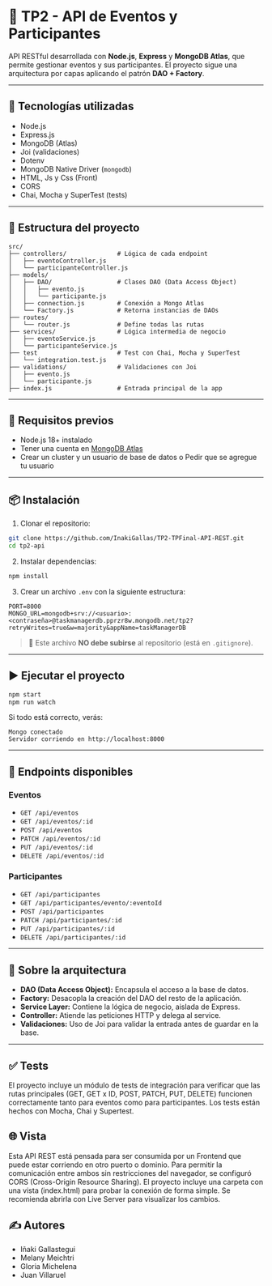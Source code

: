 # 🧾 TP2 - API de Eventos y Participantes

API RESTful desarrollada con **Node.js**, **Express** y **MongoDB Atlas**, que permite gestionar eventos y sus participantes. El proyecto sigue una arquitectura por capas aplicando el patrón **DAO + Factory**.

---

## 🚀 Tecnologías utilizadas

- Node.js
- Express.js
- MongoDB (Atlas)
- Joi (validaciones)
- Dotenv
- MongoDB Native Driver (`mongodb`)
- HTML, Js y Css (Front)
- CORS
- Chai, Mocha y SuperTest (tests)

---

## 📁 Estructura del proyecto

```
src/
├── controllers/              # Lógica de cada endpoint
│   ├── eventoController.js
│   └── participanteController.js
├── models/
│   ├── DAO/                  # Clases DAO (Data Access Object)
│   │   ├── evento.js
│   │   └── participante.js
│   ├── connection.js         # Conexión a Mongo Atlas
│   └── Factory.js            # Retorna instancias de DAOs
├── routes/
│   └── router.js             # Define todas las rutas
├── services/                 # Lógica intermedia de negocio
│   ├── eventoService.js
│   └── participanteService.js
├── test                      # Test con Chai, Mocha y SuperTest
│   └── integration.test.js
├── validations/              # Validaciones con Joi
│   ├── evento.js
│   └── participante.js
├── index.js                  # Entrada principal de la app
```

---

## 🔌 Requisitos previos

- Node.js 18+ instalado
- Tener una cuenta en [MongoDB Atlas](https://www.mongodb.com/cloud/atlas)
- Crear un cluster y un usuario de base de datos o Pedir que se agregue tu usuario

---

## 📦 Instalación

1. Clonar el repositorio:

```bash
git clone https://github.com/InakiGallas/TP2-TPFinal-API-REST.git
cd tp2-api
```

2. Instalar dependencias:

```bash
npm install
```

3. Crear un archivo `.env` con la siguiente estructura:

```
PORT=8000
MONGO_URL=mongodb+srv://<usuario>:<contraseña>@taskmanagerdb.pprzr8w.mongodb.net/tp2?retryWrites=true&w=majority&appName=taskManagerDB
```

> 🔐 Este archivo **NO debe subirse** al repositorio (está en `.gitignore`).

---

## ▶️ Ejecutar el proyecto

```bash
npm start 
npm run watch
```

Si todo está correcto, verás:

```
Mongo conectado
Servidor corriendo en http://localhost:8000
```

---

## 📮 Endpoints disponibles

### Eventos
- `GET /api/eventos`
- `GET /api/eventos/:id`
- `POST /api/eventos`
- `PATCH /api/eventos/:id`
- `PUT /api/eventos/:id`
- `DELETE /api/eventos/:id`

### Participantes
- `GET /api/participantes`
- `GET /api/participantes/evento/:eventoId`
- `POST /api/participantes`
- `PATCH /api/participantes/:id`
- `PUT /api/participantes/:id`
- `DELETE /api/participantes/:id`

---

## 🧠 Sobre la arquitectura 

- **DAO (Data Access Object):** Encapsula el acceso a la base de datos.
- **Factory:** Desacopla la creación del DAO del resto de la aplicación.
- **Service Layer:** Contiene la lógica de negocio, aislada de Express.
- **Controller:** Atiende las peticiones HTTP y delega al service.
- **Validaciones:** Uso de Joi para validar la entrada antes de guardar en la base.

---
## ✅ Tests 

El proyecto incluye un módulo de tests de integración para verificar que las rutas principales (GET, GET x ID, POST, PATCH, PUT, DELETE) funcionen correctamente tanto para eventos como para participantes. Los tests están hechos con Mocha, Chai y Supertest.

## 🌐 Vista

Esta API REST está pensada para ser consumida por un Frontend que puede estar corriendo en otro puerto o dominio. Para permitir la comunicación entre ambos sin restricciones del navegador, se configuró CORS (Cross-Origin Resource Sharing).
El proyecto incluye una carpeta con una vista (index.html) para probar la conexión de forma simple. Se recomienda abrirla con Live Server para visualizar los cambios.

## ✍️ Autores

- Iñaki Gallastegui
- Melany Meichtri
- Gloria Michelena
- Juan Villaruel
